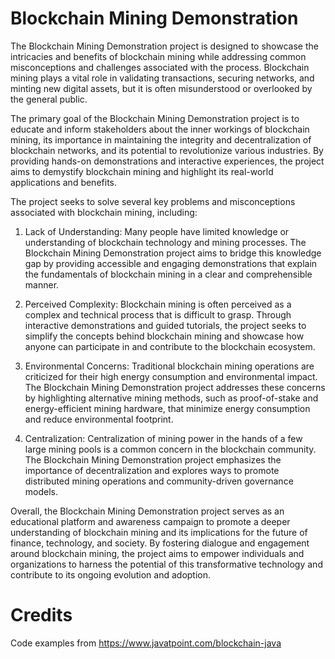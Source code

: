 # Blockchain Mining Demonstration

The Blockchain Mining Demonstration project is designed to showcase the intricacies and benefits of blockchain mining while addressing common misconceptions and challenges associated with the process. Blockchain mining plays a vital role in validating transactions, securing networks, and minting new digital assets, but it is often misunderstood or overlooked by the general public.

The primary goal of the Blockchain Mining Demonstration project is to educate and inform stakeholders about the inner workings of blockchain mining, its importance in maintaining the integrity and decentralization of blockchain networks, and its potential to revolutionize various industries. By providing hands-on demonstrations and interactive experiences, the project aims to demystify blockchain mining and highlight its real-world applications and benefits.

The project seeks to solve several key problems and misconceptions associated with blockchain mining, including:

1. Lack of Understanding: Many people have limited knowledge or understanding of blockchain technology and mining processes. The Blockchain Mining Demonstration project aims to bridge this knowledge gap by providing accessible and engaging demonstrations that explain the fundamentals of blockchain mining in a clear and comprehensible manner.

2. Perceived Complexity: Blockchain mining is often perceived as a complex and technical process that is difficult to grasp. Through interactive demonstrations and guided tutorials, the project seeks to simplify the concepts behind blockchain mining and showcase how anyone can participate in and contribute to the blockchain ecosystem.

3. Environmental Concerns: Traditional blockchain mining operations are criticized for their high energy consumption and environmental impact. The Blockchain Mining Demonstration project addresses these concerns by highlighting alternative mining methods, such as proof-of-stake and energy-efficient mining hardware, that minimize energy consumption and reduce environmental footprint.

4. Centralization: Centralization of mining power in the hands of a few large mining pools is a common concern in the blockchain community. The Blockchain Mining Demonstration project emphasizes the importance of decentralization and explores ways to promote distributed mining operations and community-driven governance models.

Overall, the Blockchain Mining Demonstration project serves as an educational platform and awareness campaign to promote a deeper understanding of blockchain mining and its implications for the future of finance, technology, and society. By fostering dialogue and engagement around blockchain mining, the project aims to empower individuals and organizations to harness the potential of this transformative technology and contribute to its ongoing evolution and adoption.

# Credits

Code examples from https://www.javatpoint.com/blockchain-java

